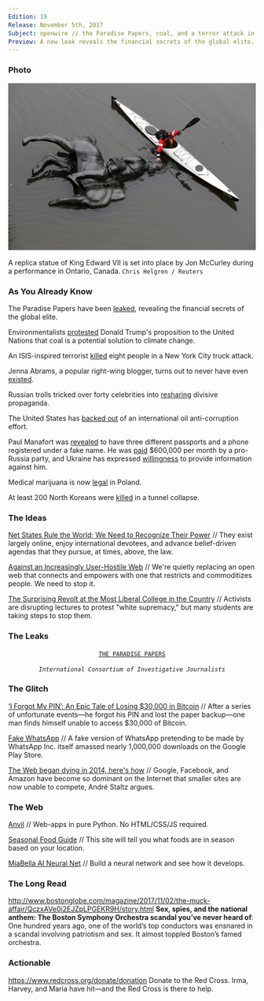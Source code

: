 ```yaml
---
Edition: 19
Release: November 5th, 2017
Subject: openwire // the Paradise Papers, coal, and a terror attack in lower Manhattan
Preview: A new leak reveals the financial secrets of the global elite. A right wing blogger turns out to not ever have existed.
---
```


### Photo

![king_edward.jpg](king_edward.jpg)

A replica statue of King Edward VII is set into place by Jon McCurley during a performance in Ontario, Canada.
`Chris Helgren / Reuters`

### As You Already Know
The Paradise Papers have been [leaked](https://www.theguardian.com/news/2017/nov/05/paradise-papers-leak-reveals-secrets-of-world-elites-hidden-wealth?CMP=Share_AndroidApp_New_Post), revealing the financial secrets of the global elite.

Environmentalists [protested](http://www.bbc.com/news/science-environment-41859283) Donald Trump's proposition to the United Nations that coal is a potential solution to climate change.

An ISIS-inspired terrorist [killed](https://www.nytimes.com/interactive/2017/10/31/nyregion/manhattan-truck-attack.html?_r=0) eight people in a New York City truck attack.

Jenna Abrams, a popular right-wing blogger, turns out to never have even [existed](https://www.thedailybeast.com/jenna-abrams-russias-clown-troll-princess-duped-the-mainstream-media-and-the-world).

Russian trolls tricked over forty celebrities into [resharing](https://www.nbcnews.com/tech/social-media/trump-other-politicians-celebs-shared-boosted-russian-troll-tweets-n817036) divisive propaganda.

The United States has [backed out](http://thehill.com/policy/international/358560-us-backs-out-of-global-oil-anti-corruption-effort) of an international oil anti-corruption effort.

Paul Manafort was [revealed](http://www.cnn.com/2017/10/31/politics/manafort-3-passports/index.html) to have three different passports and a phone registered under a fake name. He was [paid](https://www.pri.org/stories/2017-10-30/paul-manafort-earned-600000-month-pro-russia-party-says-ukrainian-report) $600,000 per month by a pro-Russia party, and Ukraine has expressed [willingness](http://www.cbc.ca/news/politics/ukraine-manafort-investigation-1.4382033) to provide information against him.

 Medical marijuana is now [legal](http://www.thenews.pl/1/9/Artykul/333153,Medical-use-of-cannabis-officially-legal-in-Poland) in Poland.

 At least 200 North Koreans were [killed](https://www.malaysiakini.com/news/400184#2QCk0qwG12aTpRCB.99) in a tunnel collapse.

### The Ideas

[Net States Rule the World; We Need to Recognize Their Power](https://www.wired.com/story/net-states-rule-the-world-we-need-to-recognize-their-power/?mbid=social_fb) // They exist largely online, enjoy international devotees, and advance belief-driven agendas that they pursue, at times, above, the law.

[Against an Increasingly User-Hostile Web](https://www.neustadt.fr/essays/against-a-user-hostile-web/) // We're quietly replacing an open web that connects and empowers with one that restricts and commoditizes people. We need to stop it.

[The Surprising Revolt at the Most Liberal College in the Country](https://www.theatlantic.com/education/archive/2017/11/the-surprising-revolt-at-reed/544682/) // Activists are disrupting lectures to protest "white supremacy," but many students are taking steps to stop them.

### The Leaks

<center>

[`THE PARADISE PAPERS`](https://www.theguardian.com/news/2017/nov/05/paradise-papers-leak-reveals-secrets-of-world-elites-hidden-wealth?CMP=Share_AndroidApp_New_Post)

*`International Consortium of Investigative Journalists`*

</center>

### The Glitch
[‘I Forgot My PIN’: An Epic Tale of Losing $30,000 in Bitcoin](https://www.wired.com/story/i-forgot-my-pin-an-epic-tale-of-losing-dollar30000-in-bitcoin/) // After a series of unfortunate events—he forgot his PIN and lost the paper backup—one man finds himself unable to access $30,000 of Bitcoin.

[Fake WhatsApp](https://twitter.com/virqdroid/status/926437790140772362) // A fake version of WhatsApp pretending to be made by WhatsApp Inc. itself amassed nearly 1,000,000 downloads on the Google Play Store.

[The Web began dying in 2014, here's how](https://staltz.com/the-web-began-dying-in-2014-heres-how.html) // Google, Facebook, and Amazon have become so dominant on the Internet that smaller sites are now unable to compete, André Staltz argues.

### The Web

[Anvil](https://anvil.works/) // Web-apps in pure Python. No HTML/CSS/JS required.

[Seasonal Food Guide](https://www.seasonalfoodguide.org/) // This site will tell you what foods are in season based on your location.

[MiaBella AI Neural Net](http://ann.miabellaai.net/) // Build a neural network and see how it develops.

### The Long Read
http://www.bostonglobe.com/magazine/2017/11/02/the-muck-affair/QczxAVe0i2EJZpLPGEKR9H/story.html **Sex, spies, and the national anthem: The Boston Symphony Orchestra scandal you’ve never heard of**: One hundred years ago, one of the world’s top conductors was ensnared in a scandal involving patriotism and sex. It almost toppled Boston’s famed orchestra.

### Actionable
https://www.redcross.org/donate/donation Donate to the Red Cross. Irma, Harvey, and Maria have hit—and the Red Cross is there to help.
